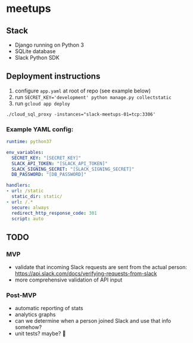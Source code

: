 # meetups

## Stack

- Django running on Python 3
- SQLite database
- Slack Python SDK

## Deployment instructions

1. configure `app.yaml` at root of repo (see example below)
2. run `SECRET_KEY='development' python manage.py collectstatic`
3. run `gcloud app deploy`


`./cloud_sql_proxy -instances="slack-meetups-01=tcp:3306'`

### Example YAML config:

```yaml
runtime: python37

env_variables:
  SECRET_KEY: "[SECRET_KEY]"
  SLACK_API_TOKEN: "[SLACK_API_TOKEN]"
  SLACK_SIGNING_SECRET: "[SLACK_SIGNING_SECRET]"
  DB_PASSWORD: "[DB_PASSWORD]"

handlers: 
- url: /static
  static_dir: static/
- url: /.*
  secure: always
  redirect_http_response_code: 301
  script: auto
```

## TODO

### MVP

- validate that incoming Slack requests are sent from the actual person: https://api.slack.com/docs/verifying-requests-from-slack
- more comprehensive validation of API input

### Post-MVP

- automatic reporting of stats
- analytics graphs
- can we determine when a person joined Slack and use that info somehow?
- unit tests? maybe? 😬
